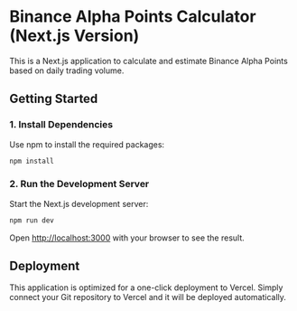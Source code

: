# Binance Alpha Points Calculator (Next.js Version)

This is a Next.js application to calculate and estimate Binance Alpha Points based on daily trading volume.

## Getting Started

### 1. Install Dependencies

Use npm to install the required packages:

```bash
npm install
```

### 2. Run the Development Server

Start the Next.js development server:

```bash
npm run dev
```

Open [http://localhost:3000](http://localhost:3000) with your browser to see the result.

## Deployment

This application is optimized for a one-click deployment to Vercel. Simply connect your Git repository to Vercel and it will be deployed automatically.